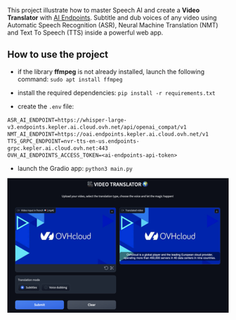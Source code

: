 This project illustrate how to master Speech AI and create a **Video Translator** with [AI Endpoints](https://endpoints.ai.cloud.ovh.net/).
Subtitle and dub voices of any video using Automatic Speech Recognition (ASR), Neural Machine Translation (NMT) and Text To Speech (TTS) inside a powerful web app.

## How to use the project
- if the library **ffmpeg** is not already installed, launch the following command: `sudo apt install ffmpeg`

- install the required dependencies: `pip install -r requirements.txt`

- create the `.env` file:
```
ASR_AI_ENDPOINT=https://whisper-large-v3.endpoints.kepler.ai.cloud.ovh.net/api/openai_compat/v1
NMT_AI_ENDPOINT=https://oai.endpoints.kepler.ai.cloud.ovh.net/v1
TTS_GRPC_ENDPOINT=nvr-tts-en-us.endpoints-grpc.kepler.ai.cloud.ovh.net:443
OVH_AI_ENDPOINTS_ACCESS_TOKEN=<ai-endpoints-api-token>
```

- launch the Gradio app: `python3 main.py`

![image](video-translator-web-app.png)
